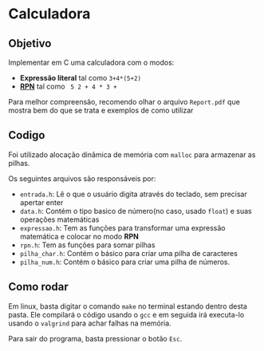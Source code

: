 # Calculadora

## Objetivo

Implementar em C uma calculadora com o modos:

- **Expressão literal** tal como ```3+4*(5+2)``` 
- [**RPN**][wikipedia_rpn] tal como ``` 5 2 + 4 * 3 +``` 

Para melhor compreensão, recomendo olhar o arquivo ```Report.pdf``` que mostra bem do que se trata e exemplos de como utilizar

## Codigo

Foi utilizado alocação dinâmica de memória com ```malloc``` para armazenar as pilhas.

Os seguintes arquivos são responsáveis por:

* ```entrada.h```: Lê o que o usuário digita através do teclado, sem precisar apertar enter
* ```data.h```: Contém o tipo basico de número(no caso, usado ```float```) e suas operações matemáticas
* ```expressao.h```: Tem as funções para transformar uma expressão matemática e colocar no modo **RPN**
* ```rpn.h```: Tem as funções para somar pilhas
* ```pilha_char.h```: Contém o básico para criar uma pilha de caracteres
* ```pilha_num.h```: Contém o básico para criar uma pilha de números.

## Como rodar

Em linux, basta digitar o comando ```make``` no terminal estando dentro desta pasta.
Ele compilará o código usando o ```gcc``` e em seguida irá executa-lo usando o ```valgrind``` para achar falhas na memória.

Para sair do programa, basta pressionar o botão ```Esc```.


[wikipedia_rpn]: https://pt.wikipedia.org/w/index.php?title=Nota%C3%A7%C3%A3o_polonesa_inversa&oldid=59205853